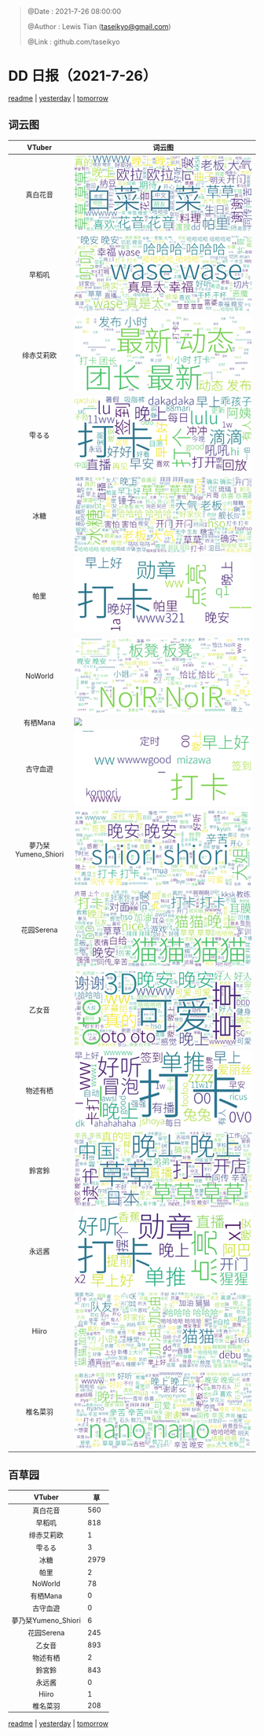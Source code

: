 > @Date    : 2021-7-26 08:00:00
>
> @Author  : Lewis Tian (taseikyo@gmail.com)
>
> @Link    : github.com/taseikyo

# DD 日报（2021-7-26）

[readme](../README.md) | [yesterday](2021-7-25.md) | [tomorrow](2021-7-27.md)

## 词云图

|VTuber|词云图|
|:-:|-|
|真白花音|![](../../images/daily/21402309_2021-7-26_purge_wordcloud.png)|
|早稻叽|![](../../images/daily/41682_2021-7-26_purge_wordcloud.png)|
|绯赤艾莉欧|![](../../images/daily/21396545_2021-7-26_purge_wordcloud.png)|
|雫るる|![](../../images/daily/21013446_2021-7-26_purge_wordcloud.png)|
|冰糖|![](../../images/daily/876396_2021-7-26_purge_wordcloud.png)|
|帕里|![](../../images/daily/4895312_2021-7-26_purge_wordcloud.png)|
|NoWorld|![](../../images/daily/21448649_2021-7-26_purge_wordcloud.png)|
|有栖Mana|![](../../images/daily/6542258_2021-7-26_purge_wordcloud.png)|
|古守血遊|![](../../images/daily/8725120_2021-7-26_purge_wordcloud.png)|
|夢乃栞Yumeno_Shiori|![](../../images/daily/14052636_2021-7-26_purge_wordcloud.png)|
|花园Serena|![](../../images/daily/14327465_2021-7-26_purge_wordcloud.png)|
|乙女音|![](../../images/daily/21320551_2021-7-26_purge_wordcloud.png)|
|物述有栖|![](../../images/daily/21449083_2021-7-26_purge_wordcloud.png)|
|鈴宮鈴|![](../../images/daily/21685677_2021-7-26_purge_wordcloud.png)|
|永远酱|![](../../images/daily/21701071_2021-7-26_purge_wordcloud.png)|
|Hiiro|![](../../images/daily/21919321_2021-7-26_purge_wordcloud.png)|
|椎名菜羽|![](../../images/daily/22347054_2021-7-26_purge_wordcloud.png)|

## 百草园

|VTuber|草|
|:-:|-|
|真白花音|560|
|早稻叽|818|
|绯赤艾莉欧|1|
|雫るる|3|
|冰糖|2979|
|帕里|2|
|NoWorld|78|
|有栖Mana|0|
|古守血遊|0|
|夢乃栞Yumeno_Shiori|6|
|花园Serena|245|
|乙女音|893|
|物述有栖|2|
|鈴宮鈴|843|
|永远酱|0|
|Hiiro|1|
|椎名菜羽|208|

[readme](../README.md) | [yesterday](2021-7-25.md) | [tomorrow](2021-7-27.md)
